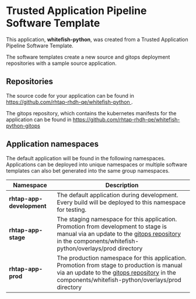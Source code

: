 # Trusted Application Pipeline Software Template

This application, **whitefish-python**, was created from a Trusted Application Pipeline Software Template.

The software templates create a new source and gitops deployment repositories with a sample source application. 

## Repositories

The source code for your application can be found in [https://github.com/rhtap-rhdh-qe/whitefish-python ](https://github.com/rhtap-rhdh-qe/whitefish-python ).
 
The gitops repository, which contains the kubernetes manifests for the application can be found in 
[https://github.com/rhtap-rhdh-qe/whitefish-python-gitops ](https://github.com/rhtap-rhdh-qe/whitefish-python-gitops ) 

## Application namespaces 

The default application will be found in the following namespaces. Applications can be deployed into unique namespaces or multiple software templates can also bet generated into the same group namespaces.  

|  Namespace   |  Description   |  
| -------- | -------- |   
| **rhtap-app-development** | The default application during development. Every build will be deployed to this namespace for testing. | 
| **rhtap-app-stage** | The staging namespace for this application. Promotion from development to stage is manual via an update to the [gitops repository](https://github.com/rhtap-rhdh-qe/whitefish-python-gitops ) in the components/whitefish-python/overlays/prod directory |  
| **rhtap-app-prod** | The production namespace for this application. Promotion from stage to production is manual via an update to the [gitops repository](https://github.com/rhtap-rhdh-qe/whitefish-python-gitops ) in the components/whitefish-python/overlays/prod directory | 
